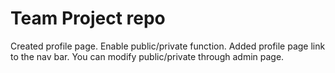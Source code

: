 # Team Project repo



Created profile page.
Enable public/private function.
Added profile page link to the nav bar.
You can modify public/private through admin page.
